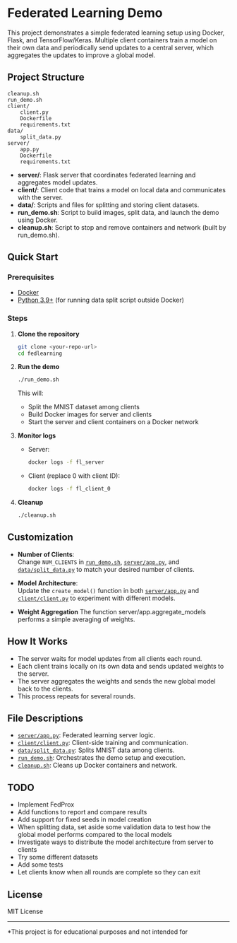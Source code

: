 # Federated Learning Demo

This project demonstrates a simple federated learning setup using Docker, Flask, and TensorFlow/Keras. Multiple client containers train a model on their own data and periodically send updates to a central server, which aggregates the updates to improve a global model.

## Project Structure

```
cleanup.sh
run_demo.sh
client/
    client.py
    Dockerfile
    requirements.txt
data/
    split_data.py
server/
    app.py
    Dockerfile
    requirements.txt
```

- **server/**: Flask server that coordinates federated learning and aggregates model updates.
- **client/**: Client code that trains a model on local data and communicates with the server.
- **data/**: Scripts and files for splitting and storing client datasets.
- **run_demo.sh**: Script to build images, split data, and launch the demo using Docker.
- **cleanup.sh**: Script to stop and remove containers and network (built by run_demo.sh).

## Quick Start

### Prerequisites

- [Docker](https://www.docker.com/)
- [Python 3.9+](https://www.python.org/) (for running data split script outside Docker)

### Steps

1. **Clone the repository**  
   ```sh
   git clone <your-repo-url>
   cd fedlearning
   ```

2. **Run the demo**  
   ```sh
   ./run_demo.sh
   ```

   This will:
   - Split the MNIST dataset among clients
   - Build Docker images for server and clients
   - Start the server and client containers on a Docker network

3. **Monitor logs**  
   - Server:  
     ```sh
     docker logs -f fl_server
     ```
   - Client (replace 0 with client ID):  
     ```sh
     docker logs -f fl_client_0
     ```

4. **Cleanup**  
   ```sh
   ./cleanup.sh
   ```

## Customization

- **Number of Clients**:  
  Change `NUM_CLIENTS` in [`run_demo.sh`](run_demo.sh), [`server/app.py`](server/app.py), and [`data/split_data.py`](data/split_data.py) to match your desired number of clients.

- **Model Architecture**:  
  Update the `create_model()` function in both [`server/app.py`](server/app.py) and [`client/client.py`](client/client.py) to experiment with different models.

- **Weight Aggregation**
 The function server/app.aggregate_models performs a simple averaging of weights.

## How It Works

- The server waits for model updates from all clients each round.
- Each client trains locally on its own data and sends updated weights to the server.
- The server aggregates the weights and sends the new global model back to the clients.
- This process repeats for several rounds.

## File Descriptions

- [`server/app.py`](server/app.py): Federated learning server logic.
- [`client/client.py`](client/client.py): Client-side training and communication.
- [`data/split_data.py`](data/split_data.py): Splits MNIST data among clients.
- [`run_demo.sh`](run_demo.sh): Orchestrates the demo setup and execution.
- [`cleanup.sh`](cleanup.sh): Cleans up Docker containers and network.

## TODO
- Implement FedProx
- Add functions to report and compare results
- Add support for fixed seeds in model creation
- When splitting data, set aside some validation data to test how the global model performs compared to the local models 
- Investigate ways to distribute the model architecture from server to clients
- Try some different datasets
- Add some tests
- Let clients know when all rounds are complete so they can exit
## License

MIT License

---

*This project is for educational purposes and not intended for